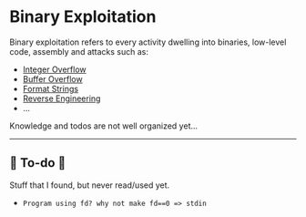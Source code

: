 # Binary Exploitation

<div class="row row-cols-lg-2"><div>

Binary exploitation refers to every activity dwelling into binaries, low-level code, assembly and attacks such as:

* [Integer Overflow](/cybersecurity/red-team/s3.exploitation/vulns/memory/integer_overflow.md)
* [Buffer Overflow](/cybersecurity/red-team/s3.exploitation/vulns/memory/buffer_overflow.md)
* [Format Strings](/cybersecurity/red-team/s3.exploitation/vulns/memory/format_strings.md)
* [Reverse Engineering](/cybersecurity/purple-team/reverse/index.md)
* ...

Knowledge and todos are not well organized yet...
</div><div>
</div></div>

<hr class="sep-both">

## 👻 To-do 👻

Stuff that I found, but never read/used yet.

<div class="row row-cols-lg-2"><div>

* `Program using fd? why not make fd==0 => stdin`
</div><div>
</div></div>